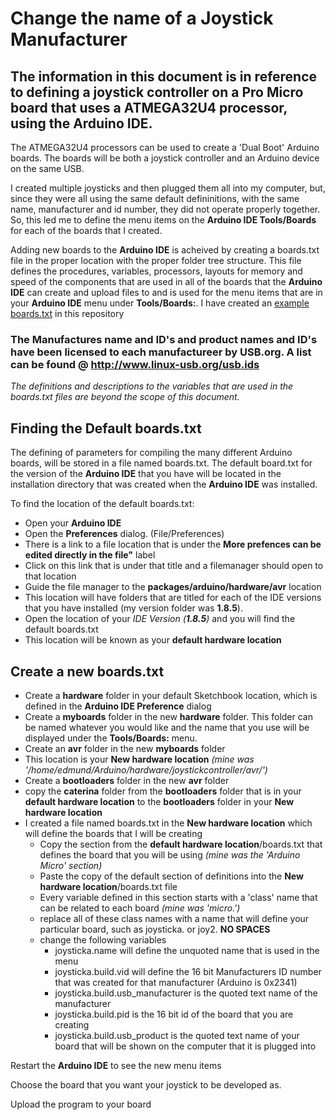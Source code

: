 # Change the name of a Joystick Manufacturer

## The information in this document is in reference to defining a joystick controller on a Pro Micro board that uses a ATMEGA32U4 processor, using the Arduino IDE. 

The ATMEGA32U4 processors can be used to create a 'Dual Boot' Arduino boards. The boards will be both a joystick controller and an Arduino device on the same USB.

I created multiple joysticks and then plugged them all into my computer, but, since they were all using the same default defininitions, with the same name, manufacturer and id number, they did not operate properly together. So, this led me to define the menu items on the **Arduino IDE Tools/Boards** for each of the boards that I created.

Adding new boards to the **Arduino IDE** is acheived by creating a boards.txt file in the proper location with the proper folder tree structure. This file defines the procedures, variables, processors, layouts for memory and speed of the components that are used in all of the boards that the **Arduino IDE** can create and upload files to and is used for the menu items that are in your **Arduino IDE** menu under **Tools/Boards:**. I have created an  [example boards.txt](https://github.com/EdmundStoner/AntiTorquePedals/blob/main/boards.txt) in this repository

### The Manufactures name and ID's and product names and ID's have been licensed to each manufactureer by USB.org. A list can be found @ http://www.linux-usb.org/usb.ids

*The definitions and descriptions to the variables that are used in the boards.txt files are beyond the scope of this document.*

## Finding the Default boards.txt
The defining of parameters for compiling the many different Arduino boards, will be stored in a file named boards.txt. The default board.txt for the version of the **Arduino IDE** that you have will be located in the installation directory that was created when the **Arduino IDE** was installed.

To find the location of the default boards.txt:
- Open your **Arduino IDE**
- Open the **Preferences** dialog. (File/Preferences)
- There is a link to a file location that is under the **More prefences can be edited directly in the file"** label
- Click on this link that is under that title and a filemanager should open to that location
- Guide the file manager to the **packages/arduino/hardware/avr** location
- This location will have folders that are titled for each of the IDE versions that you have installed (my version folder was **1.8.5**). 
- Open the location of your *IDE Version (**1.8.5**)* and you will find the default boards.txt
- This location will be known as your **default hardware location**

## Create a new boards.txt 
- Create a **hardware** folder in your default Sketchbook location, which is defined in the **Arduino IDE Preference** dialog
- Create a **myboards** folder in the new **hardware** folder. This folder can be named whatever you would like and the name that you use will be displayed under the **Tools/Boards:** menu.
- Create an **avr** folder in the new **myboards** folder
- This location is your **New hardware location** *(mine was '/home/edmund/Arduino/hardware/joystickcontroller/avr/')*
- Create a **bootloaders** folder in the new **avr** folder
- copy the **caterina** folder from the **bootloaders** folder that is in your **default hardware location** to the **bootloaders** folder in your **New hardware location**
- I created a file named boards.txt in the **New hardware location** which will define the boards that I will be creating
  - Copy the section from the **default hardware location**/boards.txt that defines the board that you will be using *(mine was the 'Arduino Micro' section)*
  - Paste the copy of the default section of definitions into the **New hardware location**/boards.txt file
  - Every variable defined in this section starts with a 'class' name that can be related to each board *(mine was 'micro.')*
  - replace all of these class names with a name that will define your particular board, such as joysticka. or joy2. **NO SPACES**
  - change the following variables
    - joysticka.name will define the unquoted name that is used in the menu
    - joysticka.build.vid will define the 16 bit Manufacturers ID number that was created for that manufacturer (Arduino is 0x2341)
    - joysticka.build.usb_manufacturer is the quoted text name of the manufacturer
    - joysticka.build.pid is the 16 bit id of the board that you are creating
    - joysticka.build.usb_product is the quoted text name of your board that will be shown on the computer that it is plugged into
   
Restart the **Arduino IDE** to see the new menu items 

Choose the board that you want your joystick to be developed as.

Upload the program to your board
